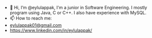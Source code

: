 - 👋 Hi, I’m @eylulappak, I'm a junior in Software Engineering. I mostly program using Java, C or C++. I also have experience with MySQL.
- 📫 How to reach me: 
- eylulappak01@gmail.com
- https://www.linkedin.com/in/eylulappak/

<!---
eylulappak/eylulappak is a ✨ special ✨ repository because its `README.md` (this file) appears on your GitHub profile.
You can click the Preview link to take a look at your changes.
--->
